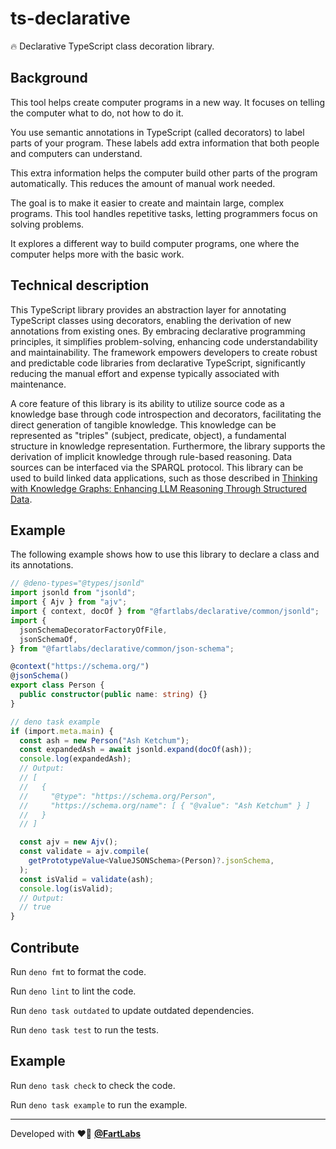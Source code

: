 # ts-declarative

🔥 Declarative TypeScript class decoration library.

## Background

This tool helps create computer programs in a new way. It focuses on telling the
computer what to do, not how to do it.

You use semantic annotations in TypeScript (called decorators) to label parts of
your program. These labels add extra information that both people and computers
can understand.

This extra information helps the computer build other parts of the program
automatically. This reduces the amount of manual work needed.

The goal is to make it easier to create and maintain large, complex programs.
This tool handles repetitive tasks, letting programmers focus on solving
problems.

It explores a different way to build computer programs, one where the computer
helps more with the basic work.

## Technical description

This TypeScript library provides an abstraction layer for annotating TypeScript
classes using decorators, enabling the derivation of new annotations from
existing ones. By embracing declarative programming principles, it simplifies
problem-solving, enhancing code understandability and maintainability. The
framework empowers developers to create robust and predictable code libraries
from declarative TypeScript, significantly reducing the manual effort and
expense typically associated with maintenance.

A core feature of this library is its ability to utilize source code as a
knowledge base through code introspection and decorators, facilitating the
direct generation of tangible knowledge. This knowledge can be represented as
"triples" (subject, predicate, object), a fundamental structure in knowledge
representation. Furthermore, the library supports the derivation of implicit
knowledge through rule-based reasoning. Data sources can be interfaced via the
SPARQL protocol. This library can be used to build linked data applications,
such as those described in
[Thinking with Knowledge Graphs: Enhancing LLM Reasoning Through Structured Data](https://arxiv.org/html/2412.10654v1).

## Example

The following example shows how to use this library to declare a class and its
annotations.

```ts
// @deno-types="@types/jsonld"
import jsonld from "jsonld";
import { Ajv } from "ajv";
import { context, docOf } from "@fartlabs/declarative/common/jsonld";
import {
  jsonSchemaDecoratorFactoryOfFile,
  jsonSchemaOf,
} from "@fartlabs/declarative/common/json-schema";

@context("https://schema.org/")
@jsonSchema()
export class Person {
  public constructor(public name: string) {}
}

// deno task example
if (import.meta.main) {
  const ash = new Person("Ash Ketchum");
  const expandedAsh = await jsonld.expand(docOf(ash));
  console.log(expandedAsh);
  // Output:
  // [
  //   {
  //     "@type": "https://schema.org/Person",
  //     "https://schema.org/name": [ { "@value": "Ash Ketchum" } ]
  //   }
  // ]

  const ajv = new Ajv();
  const validate = ajv.compile(
    getPrototypeValue<ValueJSONSchema>(Person)?.jsonSchema,
  );
  const isValid = validate(ash);
  console.log(isValid);
  // Output:
  // true
}
```

## Contribute

Run `deno fmt` to format the code.

Run `deno lint` to lint the code.

Run `deno task outdated` to update outdated dependencies.

Run `deno task test` to run the tests.

## Example

Run `deno task check` to check the code.

Run `deno task example` to run the example.

---

Developed with ❤️‍🔥 [**@FartLabs**](https://github.com/FartLabs)
